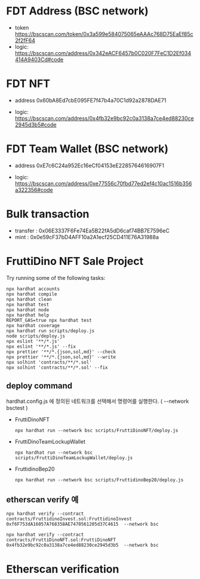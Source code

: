 # FDT Address (BSC network)
- token
    https://bscscan.com/token/0x3a599e584075065eAAAc768D75EaEf85c2f2fF64
- logic:
    https://bscscan.com/address/0x342eACF6457b0C020F7FeC1D2Ef034414A9403Cd#code


# FDT NFT
- address
    0x60bA8Ed7cbE095FE7f47b4a70C1d92a2878DAE71

- logic:
    https://bscscan.com/address/0x4fb32e9bc92c0a3138a7ce4ed88230ce2945d3b5#code

# FDT Team Wallet (BSC network)
- address
    0xE7c6C24a952Ec16eCf04153eE2285764616907F1

- logic:
    https://bscscan.com/address/0xe77556c70fbd77ed2ef4c10ac1516b356a322356#code



# Bulk transaction 
- transfer : 0x06E3337F6Fe74Ea5B22fA5dD6caf74BB7E7596eC
- mint : 0x0e59cF37bD4AFF10a2A1ecf25CD411E76A31988a

# FruttiDino NFT Sale Project

Try running some of the following tasks:

```shell
npx hardhat accounts
npx hardhat compile
npx hardhat clean
npx hardhat test
npx hardhat node
npx hardhat help
REPORT_GAS=true npx hardhat test
npx hardhat coverage
npx hardhat run scripts/deploy.js
node scripts/deploy.js
npx eslint '**/*.js'
npx eslint '**/*.js' --fix
npx prettier '**/*.{json,sol,md}' --check
npx prettier '**/*.{json,sol,md}' --write
npx solhint 'contracts/**/*.sol'
npx solhint 'contracts/**/*.sol' --fix
```

## deploy command
hardhat.config.js 에 정의된 네트워크를 선택해서 명령어를 실행한다. ( --network bsctest )

* FruttiDinoNFT
    ```
    npx hardhat run --network bsc scripts/FruttiDinoNFT/deploy.js
    ```

* FruttiDinoTeamLockupWallet
    ```
    npx hardhat run --network bsc scripts/FruttiDinoTeamLockupWallet/deploy.js
    ```

* FruttidinoBep20
    ```
    npx hardhat run --network bsc scripts/FruttidinoBep20/deploy.js
    ```



## etherscan verify 예

```
npx hardhat verify --contract  contracts/FruttidinoInvest.sol:FruttidinoInvest 0xf6F753dA16057A768358AE7470561205d37C4615  --network bsc
```

```
npx hardhat verify --contract  contracts/FruttiDinoNFT.sol:FruttiDinoNFT 0x4fb32e9bc92c0a3138a7ce4ed88230ce2945d3b5  --network bsc
```


<!-- npx hardhat verify --contract  node_modules/@openzeppelin/contracts/proxy/transparent/TransparentUpgradeableProxy.sol:TransparentUpgradeableProxy 0xBbc4424eBEf5a9a54abCa54dC2624748a0d47517  --network bsc
 -->

# Etherscan verification

